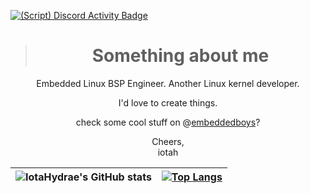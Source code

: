 [![(Script) Discord Activity Badge](https://badgen.net/badge/Playing%20Game/%E5%BE%AE%E4%BF%A1%2C%201%20hours%2052%20minutes%20elapsed.?color=61d800&labelColor=00cd90&icon=discord)](https://github.com/IotaHydrae/IotaHydrae)

> <h1 align="center">Something about me</h1>
  
<div align="center">

Embedded Linux BSP Engineer. Another Linux kernel developer.

I'd love to create things.

check some cool stuff on @[embeddedboys](https://github.com/embeddedboys/)?

Cheers,</br>
iotah

| ![IotaHydrae's GitHub stats](https://github-readme-stats.vercel.app/api?username=IotaHydrae&show_icons=true&theme=buefy&hide_border=true) | [![Top Langs](https://github-readme-stats.vercel.app/api/top-langs/?username=IotaHydrae&layout=compact&hide_border=true)](https://github.com/anuraghazra/github-readme-stats) |
| ------------- | ------------- |
</div>
  

<!--
be happy.
-->
